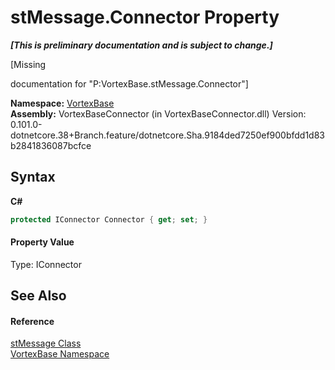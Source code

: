 # stMessage.Connector Property 
 _**\[This is preliminary documentation and is subject to change.\]**_

\[Missing <summary> documentation for "P:VortexBase.stMessage.Connector"\]

**Namespace:**&nbsp;<a href="N_VortexBase.md">VortexBase</a><br />**Assembly:**&nbsp;VortexBaseConnector (in VortexBaseConnector.dll) Version: 0.101.0-dotnetcore.38+Branch.feature/dotnetcore.Sha.9184ded7250ef900bfdd1d83b2841836087bcfce

## Syntax

**C#**<br />
``` C#
protected IConnector Connector { get; set; }
```


#### Property Value
Type: IConnector

## See Also


#### Reference
<a href="T_VortexBase_stMessage.md">stMessage Class</a><br /><a href="N_VortexBase.md">VortexBase Namespace</a><br />